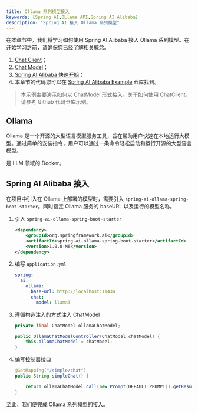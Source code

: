 ```yaml
---
title: Ollama 系列模型接入
keywords: [Spring AI,OLlama API,Spring AI Alibaba]
description: "Spring AI 接入 Ollama 系列模型"
---
```


在本章节中，我们将学习如何使用 Spring AI Alibaba 接入 Ollama 系列模型。在开始学习之前，请确保您已经了解相关概念。

1. [Chat Client](../tutorials/basics/chat-client.md)；
2. [Chat Model](../tutorials/basics/chat-model.md)；
3. [Spring AI Alibaba 快速开始](../get-started.md)；
4. 本章节的代码您可以在 [Spring AI Alibaba Example](https://github.com/springaialibaba/spring-ai-alibaba-examples/tree/main/spring-ai-alibaba-chat-example) 仓库找到。

> 本示例主要演示如何以 ChatModel 形式接入。关于如何使用 ChatClient，请参考 Github 代码仓库示例。

## Ollama

Ollama 是一个开源的大型语言模型服务工具，旨在帮助用户快速在本地运行大模型。通过简单的安装指令，用户可以通过一条命令轻松启动和运行开源的大型语言模型。

是 LLM 领域的 Docker。

## Spring AI Alibaba 接入

在项目中引入在 Ollama 上部署的模型时，需要引入 `spring-ai-ollama-spring-boot-starter`。同时指定 Ollama 服务的 baseURL 以及运行的模型名称。

1. 引入 `spring-ai-ollama-spring-boot-starter`

    ```xml
    <dependency>
        <groupId>org.springframework.ai</groupId>
        <artifactId>spring-ai-ollama-spring-boot-starter</artifactId>
        <version>1.0.0-M6</version>
    </dependency>
    ```

2. 编写 `application.yml`

    ```yaml
    spring:
      ai:
        ollama:
          base-url: http://localhost:11434
          chat:
            model: llama3
    ```

3. 遵循构造注入的方式注入 ChatModel

    ```java
    private final ChatModel ollamaChatModel;

    public OllamaChatModelController(ChatModel chatModel) {
        this.ollamaChatModel = chatModel;
    }
    ```

4. 编写控制器接口

    ```java
    @GetMapping("/simple/chat")
    public String simpleChat() {

        return ollamaChatModel.call(new Prompt(DEFAULT_PROMPT)).getResult().getOutput().getContent();
    }
    ```

至此，我们便完成 Ollama 系列模型的接入。
